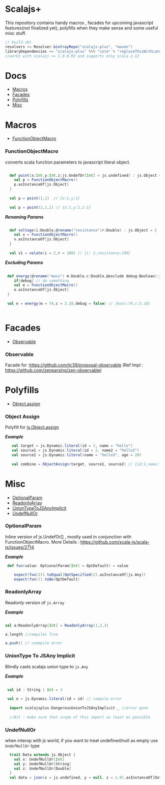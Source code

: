 # Scalajs+

This repository contains handy macros , facades for upcoming javascript features(not finalized yet), polyfills when they make sense and some useful misc stuff.

```scala
// build.sbt
resolvers += Resolver.bintrayRepo("scalajs-plus", "maven")
libraryDependencies += "scalajs-plus" %%% "core" % "replaceThisWithLatestVersionNumberFromReleaseTags"
//works with scalajs >= 1.0.0-M2 and supports only scala 2.12
```


# Docs 

- [Macros](#macros)
- [Facades](#facades)
- [Polyfills](#polyfills)
- [Misc](#misc)


# Macros

- [FunctionObjectMacro](#FunctionObjectMacro)

### FunctionObjectMacro

  converts scala function parameters to javascript literal object.
  
```scala

  def point(x:Int,y:Int,z:js.UndefOr[Int] = js.undefined) : js.Object = {
    val p = FunctionObjectMacro()
    p.asInstanceOf[js.Object]
  }
  
  val p = point(1,1)  // {x:1,y:1} 
  
  val p = point(1,1,1) // {x:1,y:1,z:1}

```  

 ***Renaming Params*** 
 
 ```scala
 
   def voltage(i:Double,@rename("resistance")r:Double) : js.Object = {
     val v = FunctionObjectMacro()
     v.asInstanceOf[js.Object]
   }
   
   val v1 = volate(i = 2,r = 100) // {i: 2,resistance:100}
 ```

***Excluding Params***

```scala
 
 def energy(@rename("mass") m:Double,c:Double,@exclude debug:Boolean):js.Object = {
    if(debug) // do something
    val e = FunctionObjectMacro()
    e.asInstanceOf[js.Object]
 }
 
 val e = energy(m = 74,c = 3.18,debug = false) // {mass:74,c:3.18}
 
``` 

# Facades 

- [Observable](#obserbale)


### Observable 

  Facade for :https://github.com/tc39/proposal-observable (Ref Impl : https://github.com/zenparsing/zen-observable)

# Polyfills 

- [Object.assign](#object-assign)


### Object Assign

 Polyfill for [js.Object.assign](https://developer.mozilla.org/en-US/docs/Web/JavaScript/Reference/Global_Objects/Object/assign)
 
 ***Example***
 ```scala
    val target = js.Dynamic.literal(id = 1, name = "hello")
    val source1 = js.Dynamic.literal(id = 2, name2 = "hello2")
    val source2 = js.Dynamic.literal(name = "hello3", age = 20)
    
    val combine = ObjectAssign(target, source1, source2) // {id:2,name:"hello3",name2:"hello2",age:20}
```


# Misc 

- [OptionalParam](#optionalparam)
- [ReadonlyArray](#readonlyarray)
- [UnionTypeToJSAnyImplicit](#uniontype-to-jsany-implicit)
- [UndefNullOr](#undefnullor)

### OptionalParam

 Inline version of js.UndefOr[] , mostly used in conjunction with FunctionObjectMacro. More Details : https://github.com/scala-js/scala-js/issues/2714

 ***Example*** 
 
```scala
 def fun(value: OptionalParam[Int] = OptDefault) = value

    expect(fun(2)).toEqual(OptSpecified(2).asInstanceOf[js.Any])
    expect(fun()).toBe(OptDefault)

``` 

### ReadonlyArray 

 Readonly version of `js.Array` 
 
 
***Example***

```scala

val a:ReadonlyArray[Int] = ReadonlyArray(1,2,3)

a.length //compiles fine 

a.push() // coompile error 
``` 
 
 
 ### UnionType To JSAny Implicit

  Blindly casts scalajs union type to `js.Any`
  
  
***Example***

```scala
 
 val id : String | Int = 3
 
 val o = js.Dynamic.literal(id = id) // compile error 
 
  import scalajsplus.DangerousUnionToJSAnyImplicit._ //error gone 
  
  //Nit : make sure that scope of this import as least as possible

```   

 

### UndefNullOr

when interop with js world, if you want to treat undefined/null as empty use `UndefNullOr` type 

```scala
  trait Data extends js.Object {
    val x: UndefNullOr[Int]
    val y: UndefNullOr[String]
    val z: UndefNullOr[Double]
  }
  val data = json(x = js.undefined, y = null, z = 1.0).asInstanceOf[Data]

```

